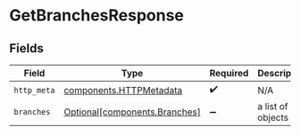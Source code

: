 # GetBranchesResponse


## Fields

| Field                                                                | Type                                                                 | Required                                                             | Description                                                          |
| -------------------------------------------------------------------- | -------------------------------------------------------------------- | -------------------------------------------------------------------- | -------------------------------------------------------------------- |
| `http_meta`                                                          | [components.HTTPMetadata](../../models/components/httpmetadata.md)   | :heavy_check_mark:                                                   | N/A                                                                  |
| `branches`                                                           | [Optional[components.Branches]](../../models/components/branches.md) | :heavy_minus_sign:                                                   | a list of any objects                                                |